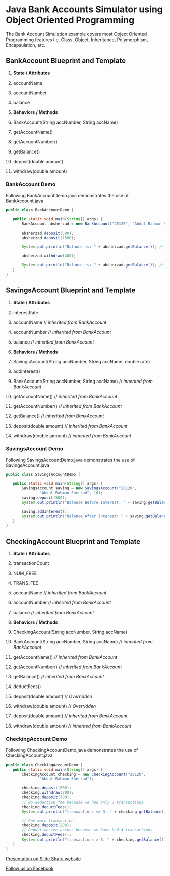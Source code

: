 # Java Bank Accounts Simulator using Object Oriented Programming
The Bank Account Simulation example covers most Object Oriented Programming features i.e. Class, Object, Inheritance, Polymorphism, Encapsulation, etc.

## BankAccount Blueprint and Template
1. **State / Attributes**

  1. accountName
  
  2. accountNumber
  
  3. balance
  
2. **Behaviors / Methods**

  1. BankAccount(String accNumber, String accName)
  
  2. getAccountName()
  
  3. getAccountNumber()
  
  4. getBalance() 
  
  5. deposit(double amount)
  
  6. withdraw(double amount)

### BankAccount Demo
Following BankAccountDemo.java demonstrates the use of BankAccount.java
 ```java
 public class BankAccountDemo {

	public static void main(String[] args) {
		BankAccount absherzad = new BankAccount("20120", "Abdul Rahman Sherzad");

		absherzad.deposit(500);
		absherzad.deposit(1500);

		System.out.println("Balance is: " + absherzad.getBalance()); // 2000

		absherzad.withdraw(400);

		System.out.println("Balance is: " + absherzad.getBalance()); // 1600
	}
 }
 ```
 
## SavingsAccount Blueprint and Template
1. **State / Attributes**

  1. interestRate
  
  2. accountName	// _inherited from BankAccount_

  3. accountNumber	// _inherited from BankAccount_

  4. balance		// _inherited from BankAccount_

2. **Behaviors / Methods**

  1. SavingsAccount(String accNumber, String accName, double rate)
  
  2. addInterest()

  3. BankAccount(String accNumber, String accName) // _inherited from BankAccount_
  
  4. getAccountName()		// _inherited from BankAccount_
  
  5. getAccountNumber()		// _inherited from BankAccount_
  
  6. getBalance() 			// _inherited from BankAccount_
  
  7. deposit(double amount)	// _inherited from BankAccount_
  
  8. withdraw(double amount)	// _inherited from BankAccount_

### SavingsAccount Demo
Following SavingsAccountDemo.java demonstrates the use of SavingsAccount.java
 ```java
 public class SavingsAccountDemo {

	public static void main(String[] args) {
		SavingsAccount saving = new SavingsAccount("20120",
				"Abdul Rahman Sherzad", 10);
		saving.deposit(500);
		System.out.println("Balance Before Interest: " + saving.getBalance());

		saving.addInterest();
		System.out.println("Balance After Interest: " + saving.getBalance());
	}
 }
 ```
  
## CheckingAccount Blueprint and Template
1. **State / Attributes**

  1. transactionCount
  
  2. NUM_FREE
  
  3. TRANS_FEE
  
  4. accountName	// _inherited from BankAccount_
  
  5. accountNumber	// _inherited from BankAccount_
  
  6. balance		// _inherited from BankAccount_
  
2. **Behaviors / Methods**

  1. CheckingAccount(String accNumber, String accName)
  
  2. BankAccount(String accNumber, String accName) // _inherited from BankAccount_
  
  3. getAccountName()		// _inherited from BankAccount_
  
  4. getAccountNumber()		// _inherited from BankAccount_
  
  5. getBalance() 			// _inherited from BankAccount_
  
  6. deductFees()
  
  7. deposit(double amount)	// _Overridden_
  
  8. withdraw(double amount)	// _Overridden_
  
  9. deposit(double amount)	// _inherited from BankAccount_
  
  10. withdraw(double amount)	// _inherited from BankAccount_

### CheckingAccount Demo
Following CheckingAccountDemo.java demonstrates the use of CheckingAccount.java
 ```java
 public class CheckingAccountDemo {
	public static void main(String[] args) {
		CheckingAccount checking = new CheckingAccount("20120",
				"Abdul Rahman Sherzad");

		checking.deposit(500);
		checking.withdraw(200);
		checking.deposit(700);
		// No deduction fee because we had only 3 transactions
		checking.deductFees();
		System.out.println("transactions <= 3: " + checking.getBalance());

		// One more transaction
		checking.deposit(200);
		// Deduction fee occurs because we have had 4 transactions
		checking.deductFees();
		System.out.println("transactions > 3: " + checking.getBalance());
	}
 }
 ```

[Presentation on Slide Share website](http://www.slideshare.net/absherzad/everything-about-object-oriented-programming)
 
[Follow us on Facebook](https://www.facebook.com/Oxus20)